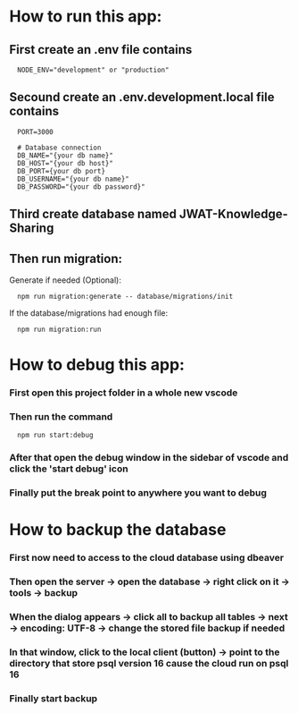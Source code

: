 # How to run this app:

## First create an .env file contains

```
  NODE_ENV="development" or "production"
```

## Secound create an .env.development.local file contains

```
  PORT=3000

  # Database connection
  DB_NAME="{your db name}"
  DB_HOST="{your db host}"
  DB_PORT={your db port}
  DB_USERNAME="{your db name}"
  DB_PASSWORD="{your db password}"
```

## Third create database named JWAT-Knowledge-Sharing

## Then run migration:

Generate if needed (Optional):

```
  npm run migration:generate -- database/migrations/init
```

If the database/migrations had enough file:

```
  npm run migration:run
```

# How to debug this app:

### First open this project folder in a whole new vscode

### Then run the command

```
  npm run start:debug
```

### After that open the debug window in the sidebar of vscode and click the 'start debug' icon

### Finally put the break point to anywhere you want to debug

# How to backup the database

### First now need to access to the cloud database using dbeaver

### Then open the server -> open the database -> right click on it -> tools -> backup

### When the dialog appears -> click all to backup all tables -> next -> encoding: UTF-8 -> change the stored file backup if needed

### In that window, click to the local client (button) -> point to the directory that store psql version 16 cause the cloud run on psql 16

### Finally start backup

